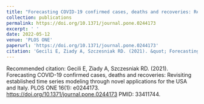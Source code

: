 ```yaml
---
title: "Forecasting COVID-19 confirmed cases, deaths and recoveries: Revisiting established time series modeling through novel applications for the USA and Italy"
collection: publications
permalink: https://doi.org/10.1371/journal.pone.0244173
excerpt: ' '
date: 2022-05-12
venue: 'PLOS ONE'
paperurl: 'https://doi.org/10.1371/journal.pone.0244173'
citation: 'Gecili E, Ziady A, Szczesniak RD. (2021). &quot; Forecasting COVID-19 confirmed cases, deaths and recoveries: Revisiting established time series modeling through novel applications for the USA and Italy.&quot; <i> PLOS ONE</i>. 16(1): e0244173.'
---
```


Recommended citation: Gecili E, Ziady A, Szczesniak RD. (2021). Forecasting COVID-19 confirmed cases, deaths and recoveries: Revisiting established time series modeling through novel applications for the USA and Italy. PLOS ONE 16(1): e0244173. https://doi.org/10.1371/journal.pone.0244173 PMID: 33411744.
